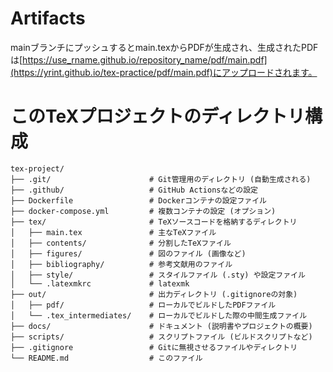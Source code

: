 # Artifacts
mainブランチにプッシュするとmain.texからPDFが生成され、生成されたPDFは[https://use_rname.github.io/repository_name/pdf/main.pdf](https://yrint.github.io/tex-practice/pdf/main.pdf)にアップロードされます。
# このTeXプロジェクトのディレクトリ構成
```
tex-project/
├── .git/                      # Git管理用のディレクトリ (自動生成される)
├── .github/                   # GitHub Actionsなどの設定
├── Dockerfile                 # Dockerコンテナの設定ファイル
├── docker-compose.yml         # 複数コンテナの設定 (オプション)
├── tex/                       # TeXソースコードを格納するディレクトリ
│   ├── main.tex               # 主なTeXファイル
│   ├── contents/              # 分割したTeXファイル
│   ├── figures/               # 図のファイル (画像など)
│   ├── bibliography/          # 参考文献用のファイル
│   ├── style/                 # スタイルファイル (.sty) や設定ファイル
│   └── .latexmkrc             # latexmk
├── out/                       # 出力ディレクトリ (.gitignoreの対象)
│   ├── pdf/                   # ローカルでビルドしたPDFファイル
│   └── .tex_intermediates/    # ローカルでビルドした際の中間生成ファイル
├── docs/                      # ドキュメント (説明書やプロジェクトの概要)
├── scripts/                   # スクリプトファイル (ビルドスクリプトなど)
├── .gitignore                 # Gitに無視させるファイルやディレクトリ
└── README.md                  # このファイル
```